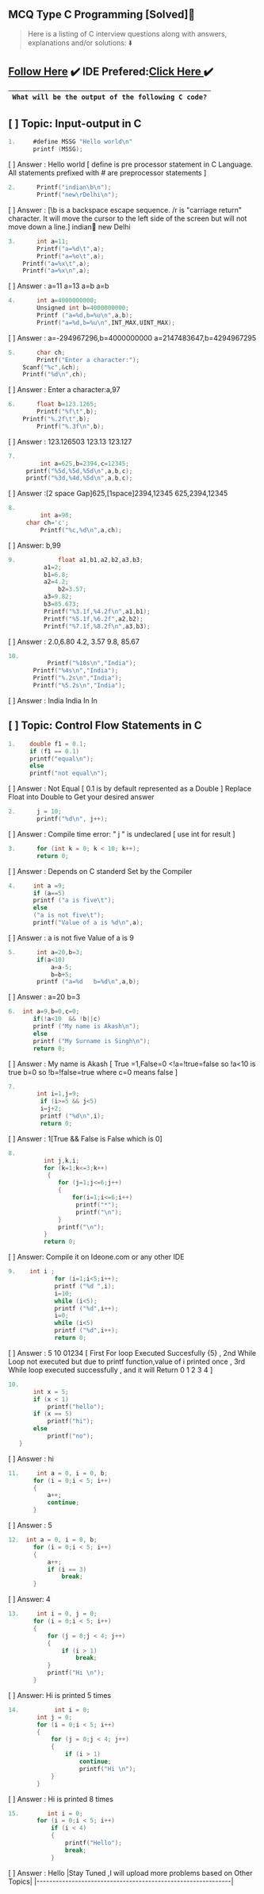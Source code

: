 ## MCQ Type C Programming [Solved]:name_badge:
> Here is a listing of C interview questions along with answers, explanations and/or solutions: :arrow_down:
## [Follow Here](https://github.com/0xSingh/) :heavy_check_mark: IDE Prefered:[Click Here ](https://ideone.com/)  :heavy_check_mark:
 
|                                `What will be the output of the following C code?`                                |
|--------------------------------------------------------------------------------------------------------------------|
##  [ ] Topic: Input-output in C
```C
1.     #define MSSG "Hello world\n"
       printf (MSSG);
 ```
[ ] Answer : Hello world [ define is pre processor statement in C Language. All statements prefixed with # are preprocessor statements ]
```c
2.      Printf("indian\b\n");
      	Printf("new\rDelhi\n");
```
[ ] Answer : [\b is a backspace escape sequence. /r is "carriage return" character. It will move the cursor to the left side of the screen but will not move down a line.]
 indian
new
Delhi
```c
3.      int a=11;
        Printf("a=%d\t",a);
        Printf("a=%o\t",a);
	Printf("a=%x\t",a);
	Printf("a=%x\n",a); 
```
[ ] Answer :  a=11    a=13    a=b     a=b
```c
4.      int a=4000000000;
        Unsigned int b=4000000000;
        Printf ("a=%d,b=%u\n",a,b);
        Printf("a=%d,b=%u\n",INT_MAX,UINT_MAX);
```
[ ] Answer : a=-294967296,b=4000000000
                        a=2147483647,b=4294967295
```c
5.      char ch;
        Printf("Enter a character:");
	Scanf("%c",&ch);
	Printf("%d\n",ch);
```
 [ ] Answer : Enter a character:a,97
```c
6.      float b=123.1265;
        Printf("%f\t",b);
	Printf("%.2f\t",b);
        Printf("%.3f\n",b);
```
[ ] Answer : 123.126503	123.13	123.127
```c
7.
         int a=625,b=2394,c=12345;
	 printf("%5d,%5d,%5d\n",a,b,c);
	 printf("%3d,%4d,%5d\n",a,b,c);
 ```
[ ] Answer :[2 space Gap]625,[1space]2394,12345
                                   625,2394,12345
 ```c
8.
          int a=98;
	  char ch='c';
          Printf("%c,%d\n",a,ch);
```
[ ] Answer: b,99
```c
9.            float a1,b1,a2,b2,a3,b3;
	      a1=2;
	      b1=6.8;
	      a2=4.2;
              b2=3.57;
	      a3=9.82;
	      b3=85.673;
	      Printf("%3.1f,%4.2f\n",a1,b1);
	      Printf("%5.1f,%6.2f",a2,b2);
	      Printf("%7.1f,%8.2f\n",a3,b3);
 ```  
[ ] Answer : 
2.0,6.80
  4.2,  3.57    9.8,   85.67
 ```c
10.
            Printf("%10s\n","India");
	    Printf("%4s\n","India");
	    Printf("%.2s\n","India");
	    Printf("%5.2s\n","India");
```
 [ ] Answer : 
   India
India
In
   In
   ## [ ] Topic:  Control Flow Statements in C
```C
1.    double f1 = 0.1;
      if (f1 == 0.1)
      printf("equal\n");                       
      else                                                 
      printf("not equal\n");        
```
[ ] Answer : Not Equal [ 0.1 is by default represented as a Double ] Replace Float into Double to Get your desired answer
```c 
2.      j = 10;
        printf("%d\n", j++);                   
```
[ ] Answer : Compile time error: " j " is undeclared [ use int for result ]
```c
3.      for (int k = 0; k < 10; k++);
        return 0;              
```
[ ] Answer : Depends on C standerd Set by the Compiler
```c
4.     int a =9;
       if (a==5)
       printf ("a is five\t");               
       else
       ("a is not five\t");
       printf("Value of a is %d\n",a);
```
[ ] Answer : a is not five     Value of a is 9
```c
5.      int a=20,b=3;
        if(a<10)
            a=a-5;                            
            b=b+5;
        printf ("a=%d   b=%d\n",a,b);
 ```
 [ ] Answer : a=20    b=3
```c
6.  int a=9,b=0,c=0;
       if(!a<10  && !b||c)
       printf ("My name is Akash\n");        
       else
       printf ("My Surname is Singh\n");
       return 0; 
```
[ ] Answer : My name is Akash [ True =1,False=0 <!a=!true=false so !a<10 is true 
                                b=0 so !b=!false=true where c=0 means false ]
```c
7.
        int i=1,j=9;
         if (i>=5 && j<5)                      
         i=j+2;
         printf ("%d\n",i);
         return 0; 
 ```
[ ] Answer : 1[True && False is False which is 0]
 ```c
8.
           int j,k,i;                           
           for (k=1;k<=3;k++)                   
            {
               for (j=1;j<=6;j++)                
               {
                   for(i=1;i<=6;i++)
                    printf("*");
                    printf("\n");
               }
               printf("\n");
           }
           return 0; 
```
[ ] Answer: Compile it on Ideone.com or any other IDE
```c
9.    int i ;
             for (i=1;i<5;i++);
             printf ("%d ",i);
             i=10;                          
             while (i<5);
             printf ("%d",i++);
             i=0;
             while (i<5)
             printf ("%d",i++);
             return 0; 
 ```  
[ ] Answer : 5 10 01234 [ First For loop Executed Succesfully {5} , 2nd While Loop not executed but due to printf function,value of i printed once  ,
3rd While loop executed successfully , and it will Return 0 1 2 3 4 ]
 ```c
10.
        int x = 5;
        if (x < 1)
            printf("hello");
        if (x == 5)
            printf("hi");
        else
            printf("no");
    }
  ```
 [ ] Answer : hi 
 ```c
 11.     int a = 0, i = 0, b;
        for (i = 0;i < 5; i++)
        {
            a++;
            continue;
        }
 ```
 [ ] Answer : 5
 ```c
12.  int a = 0, i = 0, b;
        for (i = 0;i < 5; i++)
        {
            a++;
            if (i == 3)
                break;
        }
```
[ ] Answer: 4
 ```c
13.     int i = 0, j = 0;
        for (i = 0;i < 5; i++)
        {
            for (j = 0;j < 4; j++)
            {
                if (i > 1)
                    break;
            }
            printf("Hi \n");
        }
```
[ ] Answer: Hi is printed 5 times
```c
14.          int i = 0;
        int j = 0;
        for (i = 0;i < 5; i++)
        {
            for (j = 0;j < 4; j++)
            {
                if (i > 1)
                    continue;
                    printf("Hi \n");
            }
        }
```
[ ] Answer : Hi is printed 8 times
```c
15.        int i = 0;
        for (i = 0;i < 5; i++)
            if (i < 4)
            {
                printf("Hello");
                break;
            }
 ```
 [ ] Answer : Hello
|Stay Tuned ,I will upload more problems based on Other Topics|
|-------------------------------------------------------------|
